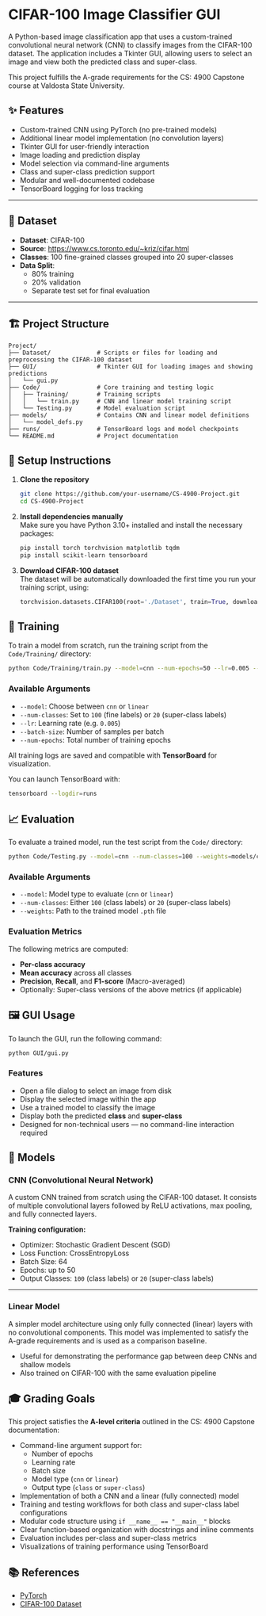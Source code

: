 # CIFAR-100 Image Classifier GUI

A Python-based image classification app that uses a custom-trained convolutional neural network (CNN) to classify images from the CIFAR-100 dataset. The application includes a Tkinter GUI, allowing users to select an image and view both the predicted class and super-class.

This project fulfills the A-grade requirements for the CS: 4900 Capstone course at Valdosta State University.

## ✨ Features

- Custom-trained CNN using PyTorch (no pre-trained models)
- Additional linear model implementation (no convolution layers)
- Tkinter GUI for user-friendly interaction
- Image loading and prediction display
- Model selection via command-line arguments
- Class and super-class prediction support
- Modular and well-documented codebase
- TensorBoard logging for loss tracking

---

## 🧠 Dataset

- **Dataset**: CIFAR-100  
- **Source**: https://www.cs.toronto.edu/~kriz/cifar.html  
- **Classes**: 100 fine-grained classes grouped into 20 super-classes  
- **Data Split**:
  - 80% training
  - 20% validation
  - Separate test set for final evaluation

---

## 🏗️ Project Structure

```
Project/
├── Dataset/             # Scripts or files for loading and preprocessing the CIFAR-100 dataset
├── GUI/                 # Tkinter GUI for loading images and showing predictions
│   └── gui.py
├── Code/                # Core training and testing logic
│   ├── Training/        # Training scripts
│   │   └── train.py     # CNN and linear model training script
│   └── Testing.py       # Model evaluation script
├── models/              # Contains CNN and linear model definitions
│   └── model_defs.py
├── runs/                # TensorBoard logs and model checkpoints
└── README.md            # Project documentation
```
## 🚀 Setup Instructions

1. **Clone the repository**
   ```bash
   git clone https://github.com/your-username/CS-4900-Project.git
   cd CS-4900-Project

2. **Install dependencies manually**  
   Make sure you have Python 3.10+ installed and install the necessary packages:

   ```bash
   pip install torch torchvision matplotlib tqdm
   pip install scikit-learn tensorboard
   ```

3. **Download CIFAR-100 dataset**  
   The dataset will be automatically downloaded the first time you run your training script, using:

   ```python
   torchvision.datasets.CIFAR100(root='./Dataset', train=True, download=True)
   ```

## 🧪 Training

To train a model from scratch, run the training script from the `Code/Training/` directory:

```bash
python Code/Training/train.py --model=cnn --num-epochs=50 --lr=0.005 --batch-size=64 --num-classes=100
```

### Available Arguments

- `--model`: Choose between `cnn` or `linear`
- `--num-classes`: Set to `100` (fine labels) or `20` (super-class labels)
- `--lr`: Learning rate (e.g. `0.005`)
- `--batch-size`: Number of samples per batch
- `--num-epochs`: Total number of training epochs

All training logs are saved and compatible with **TensorBoard** for visualization.

You can launch TensorBoard with:

```bash
tensorboard --logdir=runs
```
## 📈 Evaluation

To evaluate a trained model, run the test script from the `Code/` directory:

```bash
python Code/Testing.py --model=cnn --num-classes=100 --weights=models/cnn_class_weights.pth
```

### Available Arguments

- `--model`: Model type to evaluate (`cnn` or `linear`)
- `--num-classes`: Either `100` (class labels) or `20` (super-class labels)
- `--weights`: Path to the trained model `.pth` file

### Evaluation Metrics

The following metrics are computed:

- **Per-class accuracy**
- **Mean accuracy** across all classes
- **Precision**, **Recall**, and **F1-score** (Macro-averaged)
- Optionally: Super-class versions of the above metrics (if applicable)

## 🖼️ GUI Usage

To launch the GUI, run the following command:

```bash
python GUI/gui.py
```

### Features

- Open a file dialog to select an image from disk
- Display the selected image within the app
- Use a trained model to classify the image
- Display both the predicted **class** and **super-class**
- Designed for non-technical users — no command-line interaction required

## 🧠 Models

### CNN (Convolutional Neural Network)

A custom CNN trained from scratch using the CIFAR-100 dataset. It consists of multiple convolutional layers followed by ReLU activations, max pooling, and fully connected layers.

**Training configuration:**

- Optimizer: Stochastic Gradient Descent (SGD)
- Loss Function: CrossEntropyLoss
- Batch Size: 64
- Epochs: up to 50
- Output Classes: `100` (class labels) or `20` (super-class labels)

---

### Linear Model

A simpler model architecture using only fully connected (linear) layers with no convolutional components. This model was implemented to satisfy the A-grade requirements and is used as a comparison baseline.

- Useful for demonstrating the performance gap between deep CNNs and shallow models
- Also trained on CIFAR-100 with the same evaluation pipeline

## 🎓 Grading Goals

This project satisfies the **A-level criteria** outlined in the CS: 4900 Capstone documentation:

- Command-line argument support for:
  - Number of epochs
  - Learning rate
  - Batch size
  - Model type (`cnn` or `linear`)
  - Output type (`class` or `super-class`)
- Implementation of both a CNN and a linear (fully connected) model
- Training and testing workflows for both class and super-class label configurations
- Modular code structure using `if __name__ == "__main__"` blocks
- Clear function-based organization with docstrings and inline comments
- Evaluation includes per-class and super-class metrics
- Visualizations of training performance using TensorBoard

## 📚 References

- [PyTorch](https://pytorch.org)  
- [CIFAR-100 Dataset](https://www.cs.toronto.edu/~kriz/cifar.html)
